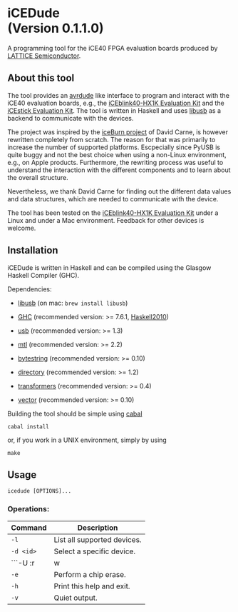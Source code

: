 # iCEDude<br/>(Version 0.1.1.0)

A programming tool for the iCE40 FPGA evaluation boards produced by
[LATTICE Semiconductor](http://www.latticesemi.com/).

## About this tool

The tool provides an [avrdude](http://www.nongnu.org/avrdude/) like
interface to program and interact with the iCE40 evaluation boards,
e.g., the [iCEblink40-HX1K Evaluation
Kit](http://www.latticesemi.com/iceblink40-hx1k) and the [iCEstick
Evaluation Kit](http://www.latticesemi.com/icestick). The tool is
written in Haskell and uses [libusb](http://www.libusb.org/) as a
backend to communicate with the devices.

The project was inspired by the [iceBurn
project](https://github.com/davidcarne/iceBurn) of David Carne, is
however rewritten completely from scratch. The reason for that was
primarily to increase the number of supported platforms.  Escpecially
since PyUSB is quite buggy and not the best choice when using a
non-Linux environment, e.g., on Apple products. Furthermore, the
rewriting process was useful to understand the interaction with the
different components and to learn about the overall structure.

Nevertheless, we thank David Carne for finding out the different data
values and data structures, which are needed to communicate with the
device.

The tool has been tested on the [iCEblink40-HX1K Evaluation
Kit](http://www.latticesemi.com/iceblink40-hx1k) under a Linux and
under a Mac environment. Feedback for other devices is welcome.

## Installation

iCEDude is written in Haskell and can be compiled using the Glasgow
Haskell Compiler (GHC).

Dependencies:

* [libusb](http://www.libusb.org/) (on mac: `brew install libusb`)

* [GHC](https://www.haskell.org/ghc/) (recommended version: >= 7.6.1, [Haskell2010](https://wiki.haskell.org/Definition))
 
* [usb](https://hackage.haskell.org/package/usb) (recommended version: >= 1.3)

* [mtl](https://hackage.haskell.org/package/mtl) (recommended version: >= 2.2)

* [bytestring](https://hackage.haskell.org/package/bytestring) (recommended version: >= 0.10)

* [directory](https://hackage.haskell.org/package/directory) (recommended version: >= 1.2)

* [transformers](https://hackage.haskell.org/package/transformers) (recommended version: >= 0.4)

* [vector](https://hackage.haskell.org/package/vector) (recommended version: >= 0.10)

Building the tool should be simple using [cabal](https://www.haskell.org/cabal/) 

<code>cabal install</code>

or, if you work in a UNIX environment, simply by using

<code>make</code>

## Usage

```icedude [OPTIONS]...```

### Operations:

| Command                         | Description                                                          |
| ------------------------------- | -------------------------------------------------------------------- |
| ```-l```                        | List all supported devices.                                          |
| ```-d <id>```                   | Select a specific device.                                            |
| ```-U <memtype>:r|w|v:<data>``` | Memory operation specification.                                      |
| ```-e```                        | Perform a chip erase.                                               |
| ```-h```                        | Print this help and exit.                                            |
| ```-v```                        | Quiet output.                                                        |

